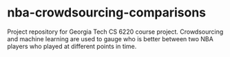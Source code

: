 # nba-crowdsourcing-comparisons
Project repository for Georgia Tech CS 6220 course project. Crowdsourcing and machine learning are used to gauge who is better between two NBA players who played at different points in time. 
